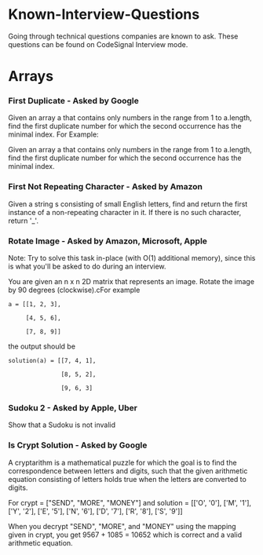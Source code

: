 # Known-Interview-Questions
Going through technical questions companies are known to ask. These questions can be found on CodeSignal Interview mode.

# Arrays
  ### First Duplicate - Asked by Google
  Given an array a that contains only numbers in the range from 1 to a.length, find the first duplicate number for which the second occurrence has the minimal index. For Example:
  
  Given an array a that contains only numbers in the range from 1 to a.length, find the first duplicate number for which the second occurrence has the minimal index.
  
  ### First Not Repeating Character - Asked by Amazon
  Given a string s consisting of small English letters, find and return the first instance of a non-repeating character in it. If there is no such character, return '_'.
  
  ### Rotate Image - Asked by Amazon, Microsoft, Apple
  Note: Try to solve this task in-place (with O(1) additional memory), since this is what you'll be asked to do during an interview.
  
  You are given an n x n 2D matrix that represents an image. Rotate the image by 90 degrees (clockwise).cFor example

    a = [[1, 2, 3],
  
         [4, 5, 6],
     
         [7, 8, 9]]
     
  the output should be

    solution(a) = [[7, 4, 1],
  
                   [8, 5, 2],
     
                   [9, 6, 3]
 
 ### Sudoku 2 - Asked by Apple, Uber
 Show that a Sudoku is not invalid
 
 ### Is Crypt Solution - Asked by Google
 A cryptarithm is a mathematical puzzle for which the goal is to find the correspondence between letters and digits, such that the given arithmetic equation consisting of letters holds true when the letters are converted to digits.

  For 
      crypt = ["SEND", "MORE", "MONEY"]
  and
      solution = [['O', '0'],
                  ['M', '1'],
                  ['Y', '2'],
                  ['E', '5'],
                  ['N', '6'],
                  ['D', '7'],
                  ['R', '8'],
                  ['S', '9']]
                  
  When you decrypt "SEND", "MORE", and "MONEY" using the mapping given in crypt, you get 9567 + 1085 = 10652 which is correct and a valid arithmetic equation.

